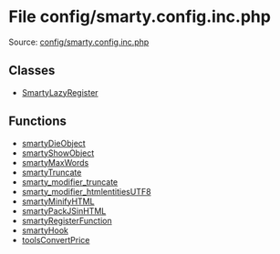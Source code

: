 File config/smarty.config.inc.php
=========

Source: [config/smarty.config.inc.php](https://github.com/PrestaShop/PrestaShop/blob/1.6.0.11/config/smarty.config.inc.php)


Classes
-------

* [SmartyLazyRegister](class.SmartyLazyRegister.md)

Functions
---------

* [smartyDieObject](function.smartyDieObject.md)
* [smartyShowObject](function.smartyShowObject.md)
* [smartyMaxWords](function.smartyMaxWords.md)
* [smartyTruncate](function.smartyTruncate.md)
* [smarty_modifier_truncate](function.smarty_modifier_truncate.md)
* [smarty_modifier_htmlentitiesUTF8](function.smarty_modifier_htmlentitiesUTF8.md)
* [smartyMinifyHTML](function.smartyMinifyHTML.md)
* [smartyPackJSinHTML](function.smartyPackJSinHTML.md)
* [smartyRegisterFunction](function.smartyRegisterFunction.md)
* [smartyHook](function.smartyHook.md)
* [toolsConvertPrice](function.toolsConvertPrice.md)

